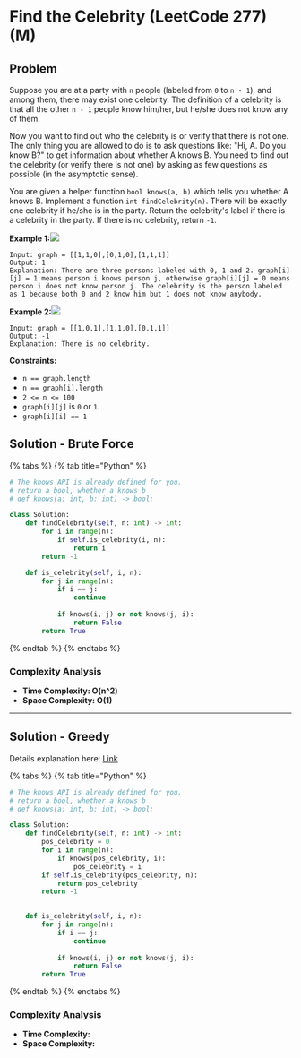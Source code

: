 # Find the Celebrity (LeetCode 277) (M)

## Problem



Suppose you are at a party with `n` people (labeled from `0` to `n - 1`), and among them, there may exist one celebrity. The definition of a celebrity is that all the other `n - 1` people know him/her, but he/she does not know any of them.

Now you want to find out who the celebrity is or verify that there is not one. The only thing you are allowed to do is to ask questions like: "Hi, A. Do you know B?" to get information about whether A knows B. You need to find out the celebrity (or verify there is not one) by asking as few questions as possible (in the asymptotic sense).

You are given a helper function `bool knows(a, b)` which tells you whether A knows B. Implement a function `int findCelebrity(n)`. There will be exactly one celebrity if he/she is in the party. Return the celebrity's label if there is a celebrity in the party. If there is no celebrity, return `-1`.

**Example 1:**![](https://assets.leetcode.com/uploads/2019/02/02/277\_example\_1\_bold.PNG)

```
Input: graph = [[1,1,0],[0,1,0],[1,1,1]]
Output: 1
Explanation: There are three persons labeled with 0, 1 and 2. graph[i][j] = 1 means person i knows person j, otherwise graph[i][j] = 0 means person i does not know person j. The celebrity is the person labeled as 1 because both 0 and 2 know him but 1 does not know anybody.
```

**Example 2:**![](https://assets.leetcode.com/uploads/2019/02/02/277\_example\_2.PNG)

```
Input: graph = [[1,0,1],[1,1,0],[0,1,1]]
Output: -1
Explanation: There is no celebrity.
```

**Constraints:**

* `n == graph.length`
* `n == graph[i].length`
* `2 <= n <= 100`
* `graph[i][j]` is `0` or `1`.
* `graph[i][i] == 1`

## Solution - Brute Force

{% tabs %}
{% tab title="Python" %}
```python
# The knows API is already defined for you.
# return a bool, whether a knows b
# def knows(a: int, b: int) -> bool:

class Solution:
    def findCelebrity(self, n: int) -> int:
        for i in range(n):
            if self.is_celebrity(i, n):
                return i
        return -1

    def is_celebrity(self, i, n):
        for j in range(n):
            if i == j:
                continue
            
            if knows(i, j) or not knows(j, i):
                return False
        return True
```
{% endtab %}
{% endtabs %}

### Complexity Analysis

* **Time Complexity: O(n^2)**
* **Space Complexity: O(1)**

****

## Solution - Greedy

Details explanation here: [Link](https://leetcode.com/problems/find-the-celebrity/solution/)

{% tabs %}
{% tab title="Python" %}
```python
# The knows API is already defined for you.
# return a bool, whether a knows b
# def knows(a: int, b: int) -> bool:

class Solution:
    def findCelebrity(self, n: int) -> int:
        pos_celebrity = 0
        for i in range(n):
            if knows(pos_celebrity, i):
                pos_celebrity = i
        if self.is_celebrity(pos_celebrity, n):
            return pos_celebrity
        return -1
        

    def is_celebrity(self, i, n):
        for j in range(n):
            if i == j:
                continue
            
            if knows(i, j) or not knows(j, i):
                return False
        return True
```
{% endtab %}
{% endtabs %}

### Complexity Analysis

* **Time Complexity:**&#x20;
* **Space Complexity:**&#x20;
